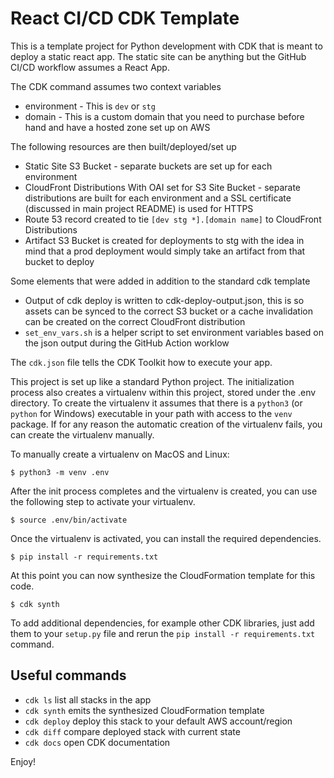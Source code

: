 # React CI/CD CDK Template

This is a template project for Python development with CDK that is meant to deploy a static react app. The static site can be anything but the GitHub CI/CD workflow assumes a React App.

The CDK command assumes two context variables

- environment - This is `dev` or `stg`
- domain - This is a custom domain that you need to purchase before hand and have a hosted zone set up on AWS

The following resources are then built/deployed/set up

- Static Site S3 Bucket - separate buckets are set up for each environment
- CloudFront Distributions With OAI set for S3 Site Bucket - separate distributions are built for each environment and a SSL certificate (discussed in main project README) is used for HTTPS
- Route 53 record created to tie `[dev stg *].[domain name]` to CloudFront Distributions
- Artifact S3 Bucket is created for deployments to stg with the idea in mind that a prod deployment would simply take an artifact from that bucket to deploy

Some elements that were added in addition to the standard cdk template

- Output of cdk deploy is written to cdk-deploy-output.json, this is so assets can be synced to the correct S3 bucket or a cache invalidation can be created on the correct CloudFront distribution
- `set_env_vars.sh` is a helper script to set environment variables based on the json output during the GitHub Action worklow

The `cdk.json` file tells the CDK Toolkit how to execute your app.

This project is set up like a standard Python project. The initialization
process also creates a virtualenv within this project, stored under the .env
directory. To create the virtualenv it assumes that there is a `python3`
(or `python` for Windows) executable in your path with access to the `venv`
package. If for any reason the automatic creation of the virtualenv fails,
you can create the virtualenv manually.

To manually create a virtualenv on MacOS and Linux:

```
$ python3 -m venv .env
```

After the init process completes and the virtualenv is created, you can use the following
step to activate your virtualenv.

```
$ source .env/bin/activate
```

Once the virtualenv is activated, you can install the required dependencies.

```
$ pip install -r requirements.txt
```

At this point you can now synthesize the CloudFormation template for this code.

```
$ cdk synth
```

To add additional dependencies, for example other CDK libraries, just add
them to your `setup.py` file and rerun the `pip install -r requirements.txt`
command.

## Useful commands

- `cdk ls` list all stacks in the app
- `cdk synth` emits the synthesized CloudFormation template
- `cdk deploy` deploy this stack to your default AWS account/region
- `cdk diff` compare deployed stack with current state
- `cdk docs` open CDK documentation

Enjoy!
